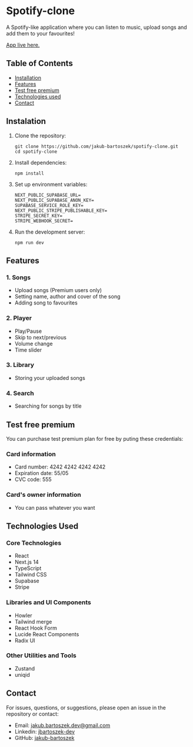 # Spotify-clone
A Spotify-like application where you can listen to music, upload songs and add them to your favourites!

[App live here.](https://spotify-clone-jb.vercel.app/)

## Table of Contents
- [Installation](#instalation)
- [Features](#features)
- [Test free premium](#test-free-premium)
- [Technologies used](#technologies-used)
- [Contact](#contact)

## Instalation
1. Clone the repository:

    ```
    git clone https://github.com/jakub-bartoszek/spotify-clone.git
    cd spotify-clone
    ```
2. Install dependencies:
    ```
    npm install
    ```
3. Set up environment variables:
    ```
    NEXT_PUBLIC_SUPABASE_URL=
    NEXT_PUBLIC_SUPABASE_ANON_KEY=
    SUPABASE_SERVICE_ROLE_KEY=
    NEXT_PUBLIC_STRIPE_PUBLISHABLE_KEY=
    STRIPE_SECRET_KEY=
    STRIPE_WEBHOOK_SECRET=
    ```
4. Run the development server:
   ```
   npm run dev
   ```

## Features
### 1. Songs
   - Upload songs (Premium users only)
   - Setting name, author and cover of the song 
   - Adding song to favourites

### 2. Player
   - Play/Pause
   - Skip to next/previous
   - Volume change
   - Time slider

### 3. Library
   - Storing your uploaded songs

### 4. Search
   - Searching for songs by title

## Test free premium
You can purchase test premium plan for free by puting these credentials:
### Card information
- Card number: 4242 4242 4242 4242
- Expiration date: 55/05
- CVC code: 555
### Card's owner information
- You can pass whatever you want

## Technologies Used
### Core Technologies
- React
- Next.js 14
- TypeScript
- Tailwind CSS
- Supabase
- Stripe
### Libraries and UI Components 
- Howler
- Tailwind merge
- React Hook Form
- Lucide React Components
- Radix UI
### Other Utilities and Tools
- Zustand
- uniqid

## Contact

For issues, questions, or suggestions, please open an issue in the repository or contact:

- Email: jakub.bartoszek.dev@gmail.com
- Linkedin: [jbartoszek-dev](https://www.linkedin.com/in/jbartoszek-dev)
- GitHub: [jakub-bartoszek](https://github.com/jakub-bartoszek)

